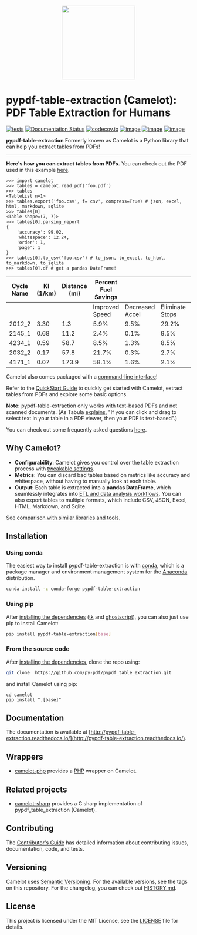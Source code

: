 <p align="center">
   <img src="https://github.com/py-pdf/pypdf_table_extraction/blob/main/docs/_static/pypdf-table-extraction.png" width="200">
</p>

# pypdf-table-extraction (Camelot): PDF Table Extraction for Humans

[![tests](https://github.com/py-pdf/pypdf_table_extraction/actions/workflows/tests.yml/badge.svg)](https://github.com/py-pdf/pypdf_table_extraction/actions/workflows/tests.yml) [![Documentation Status](https://readthedocs.org/projects/pypdf-table-extraction/badge/?version=latest)](https://pypdf-table-extraction.readthedocs.io/en/latest/)
[![codecov.io](https://codecov.io/github/py-pdf/pypdf_table_extraction/badge.svg?branch=main&service=github)](https://codecov.io/github/py-pdf/pypdf_table_extraction/?branch=main)
[![image](https://img.shields.io/pypi/v/pypdf-table-extraction.svg)](https://pypi.org/project/pypdf-table-extraction/) [![image](https://img.shields.io/pypi/l/pypdf-table-extraction.svg)](https://pypi.org/project/pypdf-table-extraction/) [![image](https://img.shields.io/pypi/pyversions/pypdf-table-extraction.svg)](https://pypi.org/project/pypdf-table-extraction/)

**pypdf-table-extraction** Formerly known as Camelot is a Python library that can help you extract tables from PDFs!

---

**Here's how you can extract tables from PDFs.** You can check out the PDF used in this example [here](https://github.com/py-pdf/pypdf_table_extraction/blob/latest/docs/_static/pdf/foo.pdf).

```python3
>>> import camelot
>>> tables = camelot.read_pdf('foo.pdf')
>>> tables
<TableList n=1>
>>> tables.export('foo.csv', f='csv', compress=True) # json, excel, html, markdown, sqlite
>>> tables[0]
<Table shape=(7, 7)>
>>> tables[0].parsing_report
{
    'accuracy': 99.02,
    'whitespace': 12.24,
    'order': 1,
    'page': 1
}
>>> tables[0].to_csv('foo.csv') # to_json, to_excel, to_html, to_markdown, to_sqlite
>>> tables[0].df # get a pandas DataFrame!
```

| Cycle Name | KI (1/km) | Distance (mi) | Percent Fuel Savings |                 |                 |                |
| ---------- | --------- | ------------- | -------------------- | --------------- | --------------- | -------------- |
|            |           |               | Improved Speed       | Decreased Accel | Eliminate Stops | Decreased Idle |
| 2012_2     | 3.30      | 1.3           | 5.9%                 | 9.5%            | 29.2%           | 17.4%          |
| 2145_1     | 0.68      | 11.2          | 2.4%                 | 0.1%            | 9.5%            | 2.7%           |
| 4234_1     | 0.59      | 58.7          | 8.5%                 | 1.3%            | 8.5%            | 3.3%           |
| 2032_2     | 0.17      | 57.8          | 21.7%                | 0.3%            | 2.7%            | 1.2%           |
| 4171_1     | 0.07      | 173.9         | 58.1%                | 1.6%            | 2.1%            | 0.5%           |

Camelot also comes packaged with a [command-line interface](https://pypdf-table-extraction.readthedocs.io/en/latest/user/cli.html)!

Refer to the [QuickStart Guide](https://github.com/py-pdf/pypdf_table_extraction/blob/main/docs/user/quickstart.rst#quickstart) to quickly get started with Camelot, extract tables from PDFs and explore some basic options.

**Note:** pypdf-table-extraction only works with text-based PDFs and not scanned documents. (As Tabula [explains](https://github.com/tabulapdf/tabula#why-tabula), "If you can click and drag to select text in your table in a PDF viewer, then your PDF is text-based".)

You can check out some frequently asked questions [here](https://pypdf-table-extraction.readthedocs.io/en/latest/user/faq.html).

## Why Camelot?

- **Configurability**: Camelot gives you control over the table extraction process with [tweakable settings](https://pypdf-table-extraction.readthedocs.io/en/latest/user/advanced.html).
- **Metrics**: You can discard bad tables based on metrics like accuracy and whitespace, without having to manually look at each table.
- **Output**: Each table is extracted into a **pandas DataFrame**, which seamlessly integrates into [ETL and data analysis workflows](https://gist.github.com/vinayak-mehta/e5949f7c2410a0e12f25d3682dc9e873). You can also export tables to multiple formats, which include CSV, JSON, Excel, HTML, Markdown, and Sqlite.

See [comparison with similar libraries and tools](https://github.com/py-pdf/pypdf_table_extraction/wiki/Comparison-with-other-PDF-Table-Extraction-libraries-and-tools).

## Installation

### Using conda

The easiest way to install pypdf-table-extraction is with [conda](https://conda.io/docs/), which is a package manager and environment management system for the [Anaconda](http://docs.continuum.io/anaconda/) distribution.


```bash
conda install -c conda-forge pypdf-table-extraction
```

### Using pip

After [installing the dependencies](https://pypdf-table-extraction.readthedocs.io/en/latest/user/install-deps.html) ([tk](https://packages.ubuntu.com/bionic/python/python-tk) and [ghostscript](https://www.ghostscript.com/)), you can also just use pip to install Camelot:

```bash
pip install pypdf-table-extraction[base]
```

### From the source code

After [installing the dependencies](https://pypdf-table-extraction.readthedocs.io/en/latest/user/install.html#using-pip), clone the repo using:

```bash
git clone  https://github.com/py-pdf/pypdf_table_extraction.git
```

and install Camelot using pip:

```
cd camelot
pip install ".[base]"
```

## Documentation

The documentation is available at [http://pypdf-table-extraction.readthedocs.io/](http://pypdf-table-extraction.readthedocs.io/).

## Wrappers

- [camelot-php](https://github.com/randomstate/camelot-php) provides a [PHP](https://www.php.net/) wrapper on Camelot.

## Related projects

- [camelot-sharp](https://github.com/BobLd/camelot-sharp) provides a C sharp implementation of pypdf_table_extraction (Camelot).

## Contributing

The [Contributor's Guide](https://pypdf-table-extraction.readthedocs.io/en/latest/dev/contributing.html) has detailed information about contributing issues, documentation, code, and tests.

## Versioning

Camelot uses [Semantic Versioning](https://semver.org/). For the available versions, see the tags on this repository. For the changelog, you can check out [HISTORY.md](https://github.com/py-pdf/pypdf_table_extraction/blob/main/HISTORY.md).

## License

This project is licensed under the MIT License, see the [LICENSE](https://github.com/py-pdf/pypdf_table_extraction/blob/main/LICENSE) file for details.
